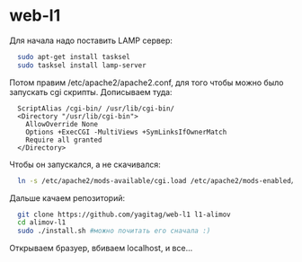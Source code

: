 # web-l1

Для начала надо поставить LAMP сервер:

```bash
  sudo apt-get install tasksel
  sudo tasksel install lamp-server
```

Потом правим /etc/apache2/apache2.conf, для того чтобы можно было запускать cgi скрипты. Дописываем туда:

```
  ScriptAlias /cgi-bin/ /usr/lib/cgi-bin/
  <Directory "/usr/lib/cgi-bin">
    AllowOverride None
    Options +ExecCGI -MultiViews +SymLinksIfOwnerMatch
    Require all granted
  </Directory>
```

Чтобы он запускался, а не скачивался:
```bash
  ln -s /etc/apache2/mods-available/cgi.load /etc/apache2/mods-enabled/cgi.load
```

Дальше качаем репозиторий:

```bash
  git clone https://github.com/yagitag/web-l1 l1-alimov
  cd alimov-l1
  sudo ./install.sh #можно почитать его сначала :)
```

Открываем бразуер, вбиваем localhost, и все...
